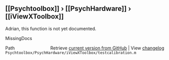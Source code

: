## [[Psychtoolbox]] &#8250; [[PsychHardware]] &#8250; [[iViewXToolbox]]

Adrian, this function is not yet documented.


 MissingDocs



<div class="code_header" style="text-align:right;">
  <span style="float:left;">Path&nbsp;&nbsp;</span> <span class="counter">Retrieve <a href=
  "https://raw.github.com/Psychtoolbox-3/Psychtoolbox-3/beta/Psychtoolbox/PsychHardware/iViewXToolbox/testcalibration.m">current version from GitHub</a> | View <a href=
  "https://github.com/Psychtoolbox-3/Psychtoolbox-3/commits/beta/Psychtoolbox/PsychHardware/iViewXToolbox/testcalibration.m">changelog</a></span>
</div>
<div class="code">
  <code>Psychtoolbox/PsychHardware/iViewXToolbox/testcalibration.m</code>
</div>


